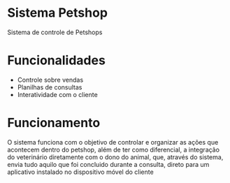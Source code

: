 # Sistema Petshop
Sistema de controle de Petshops
# Funcionalidades
  - Controle sobre vendas
  - Planilhas de consultas
  - Interatividade com o cliente
# Funcionamento
O sistema funciona com o objetivo de controlar e organizar as ações que acontecem dentro do petshop, além de ter como diferencial, a integração do veterinário diretamente com o dono do animal, que, através do sistema, envia tudo aquilo que foi concluido durante a consulta, direto para um aplicativo instalado no dispositivo móvel do cliente
